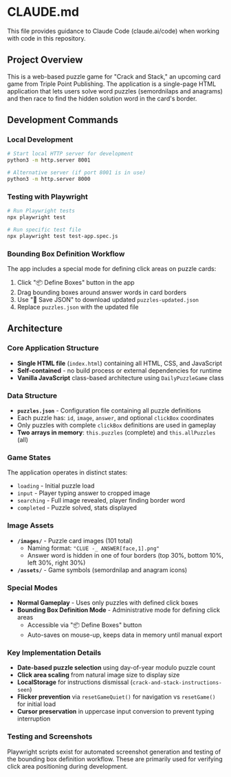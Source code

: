 # CLAUDE.md

This file provides guidance to Claude Code (claude.ai/code) when working with code in this repository.

## Project Overview

This is a web-based puzzle game for "Crack and Stack," an upcoming card game from Triple Point Publishing. The application is a single-page HTML application that lets users solve word puzzles (semordnilaps and anagrams) and then race to find the hidden solution word in the card's border.

## Development Commands

### Local Development
```bash
# Start local HTTP server for development
python3 -m http.server 8001

# Alternative server (if port 8001 is in use)
python3 -m http.server 8000
```

### Testing with Playwright
```bash
# Run Playwright tests
npx playwright test

# Run specific test file
npx playwright test test-app.spec.js
```

### Bounding Box Definition Workflow
The app includes a special mode for defining click areas on puzzle cards:

1. Click "📦 Define Boxes" button in the app
2. Drag bounding boxes around answer words in card borders
3. Use "💾 Save JSON" to download updated `puzzles-updated.json`
4. Replace `puzzles.json` with the updated file

## Architecture

### Core Application Structure
- **Single HTML file** (`index.html`) containing all HTML, CSS, and JavaScript
- **Self-contained** - no build process or external dependencies for runtime
- **Vanilla JavaScript** class-based architecture using `DailyPuzzleGame` class

### Data Structure
- **`puzzles.json`** - Configuration file containing all puzzle definitions
- Each puzzle has: `id`, `image`, `answer`, and optional `clickBox` coordinates
- Only puzzles with complete `clickBox` definitions are used in gameplay
- **Two arrays in memory**: `this.puzzles` (complete) and `this.allPuzzles` (all)

### Game States
The application operates in distinct states:
- `loading` - Initial puzzle load
- `input` - Player typing answer to cropped image
- `searching` - Full image revealed, player finding border word
- `completed` - Puzzle solved, stats displayed

### Image Assets
- **`/images/`** - Puzzle card images (101 total)
  - Naming format: `"CLUE -_ ANSWER[face,1].png"`
  - Answer word is hidden in one of four borders (top 30%, bottom 10%, left 30%, right 30%)
- **`/assets/`** - Game symbols (semordnilap and anagram icons)

### Special Modes
- **Normal Gameplay** - Uses only puzzles with defined click boxes
- **Bounding Box Definition Mode** - Administrative mode for defining click areas
  - Accessible via "📦 Define Boxes" button
  - Auto-saves on mouse-up, keeps data in memory until manual export

### Key Implementation Details
- **Date-based puzzle selection** using day-of-year modulo puzzle count
- **Click area scaling** from natural image size to display size
- **LocalStorage** for instructions dismissal (`crack-and-stack-instructions-seen`)
- **Flicker prevention** via `resetGameQuiet()` for navigation vs `resetGame()` for initial load
- **Cursor preservation** in uppercase input conversion to prevent typing interruption

### Testing and Screenshots
Playwright scripts exist for automated screenshot generation and testing of the bounding box definition workflow. These are primarily used for verifying click area positioning during development.